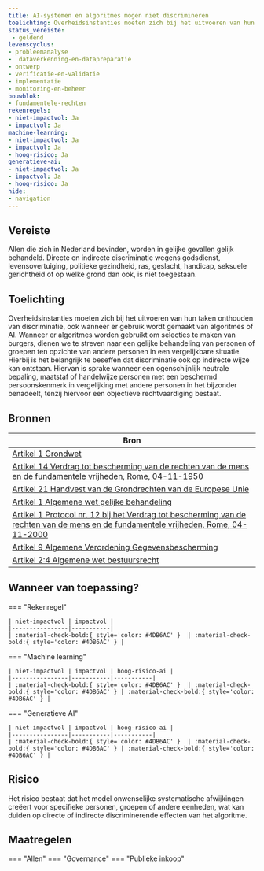 ```yaml
---
title: AI-systemen en algoritmes mogen niet discrimineren
toelichting: Overheidsinstanties moeten zich bij het uitvoeren van hun taken onthouden van discriminatie, ook wanneer er gebruik wordt gemaakt van algoritmes of AI. Wanneer er algoritmes worden gebruikt om selecties te maken van burgers, dienen we te streven naar een gelijke behandeling van personen of groepen ten opzichte van andere personen in een vergelijkbare situatie. Hierbij is het belangrijk te beseffen dat discriminatie ook op indirecte wijze kan ontstaan. Hiervan is sprake wanneer een ogenschijnlijk neutrale bepaling, maatstaf of handelwijze personen met een beschermd persoonskenmerk in vergelijking met andere personen in het bijzonder benadeelt, tenzij hiervoor een objectieve rechtvaardiging bestaat. 
status_vereiste: 
 - geldend
levenscyclus: 
- probleemanalyse
-  dataverkenning-en-datapreparatie
- ontwerp
- verificatie-en-validatie
- implementatie
- monitoring-en-beheer
bouwblok: 
- fundamentele-rechten
rekenregels: 
- niet-impactvol: Ja
- impactvol: Ja
machine-learning: 
- niet-impactvol: Ja
- impactvol: Ja
- hoog-risico: Ja
generatieve-ai: 
- niet-impactvol: Ja
- impactvol: Ja
- hoog-risico: Ja
hide:
- navigation
---
```


<!-- tags -->

## Vereiste

Allen die zich in Nederland bevinden, worden in gelijke gevallen gelijk behandeld.
Directe en indirecte discriminatie wegens godsdienst, levensovertuiging, politieke gezindheid, ras, geslacht, handicap, seksuele gerichtheid of op welke grond dan ook, is niet toegestaan.

## Toelichting 

Overheidsinstanties moeten zich bij het uitvoeren van hun taken onthouden van discriminatie, ook wanneer er gebruik wordt gemaakt van algoritmes of AI.
Wanneer er algoritmes worden gebruikt om selecties te maken van burgers, dienen we te streven naar een gelijke behandeling van personen of groepen ten opzichte van andere personen in een vergelijkbare situatie.
Hierbij is het belangrijk te beseffen dat discriminatie ook op indirecte wijze kan ontstaan.
Hiervan is sprake wanneer een ogenschijnlijk neutrale bepaling, maatstaf of handelwijze personen met een beschermd persoonskenmerk in vergelijking met andere personen in het bijzonder benadeelt, tenzij hiervoor een objectieve rechtvaardiging bestaat.

## Bronnen 

| Bron                        |
|-----------------------------|
|[Artikel 1 Grondwet](https://wetten.overheid.nl/jci1.3:c:BWBR0001840&hoofdstuk=1&artikel=1&z=2023-02-22&g=2023-02-22) |
|[Artikel 14 Verdrag tot bescherming van de rechten van de mens en de fundamentele vrijheden, Rome, 04-11-1950](https://wetten.overheid.nl/jci1.3:c:BWBV0001000&titeldeel=I&artikel=14&z=2021-08-01&g=2021-08-01)|
|[Artikel 21 Handvest van de Grondrechten van de Europese Unie](https://eur-lex.europa.eu/legal-content/NL/TXT/PDF/?uri=CELEX:12012P/TXT)
|[Artikel 1 Algemene wet gelijke behandeling](https://wetten.overheid.nl/jci1.3:c:BWBR0006502&hoofdstuk=1&paragraaf=1&artikel=1&z=2020-01-01&g=2020-01-01) |
|[Artikel 1 Protocol nr. 12 bij het Verdrag tot bescherming van de rechten van de mens en de fundamentele vrijheden, Rome, 04-11-2000](https://wetten.overheid.nl/jci1.3:c:BWBV0001676&artikel=1&z=2005-04-01&g=2005-04-01) |
|[Artikel 9 Algemene Verordening Gegevensbescherming](https://eur-lex.europa.eu/legal-content/NL/TXT/HTML/?uri=CELEX:32016R0679) |
|[Artikel 2:4 Algemene wet bestuursrecht](https://wetten.overheid.nl/jci1.3:c:BWBR0005537&hoofdstuk=2&afdeling=2.1&artikel=2:4&z=2024-05-01&g=2024-05-01) |

## Wanneer van toepassing? 

=== "Rekenregel"

	| niet-impactvol | impactvol | 
	|----------------|-----------| 
	| :material-check-bold:{ style='color: #4DB6AC' }  | :material-check-bold:{ style='color: #4DB6AC' } |

=== "Machine learning"

	| niet-impactvol | impactvol | hoog-risico-ai | 
	|----------------|-----------|-----------| 
	| :material-check-bold:{ style='color: #4DB6AC' }  | :material-check-bold:{ style='color: #4DB6AC' } | :material-check-bold:{ style='color: #4DB6AC' } |

=== "Generatieve AI"

	| niet-impactvol | impactvol | hoog-risico-ai | 
	|----------------|-----------|-----------| 
	| :material-check-bold:{ style='color: #4DB6AC' }  | :material-check-bold:{ style='color: #4DB6AC' } | :material-check-bold:{ style='color: #4DB6AC' } |

## Risico 

Het risico bestaat dat het model onwenselijke systematische afwijkingen creëert voor specifieke personen, groepen of andere eenheden, wat kan duiden op directe of indirecte discriminerende effecten van het algoritme.

## Maatregelen 

=== "Allen"
	<!-- list_maatregelen vereiste/non_discriminatie -->
=== "Governance"
	<!-- list_maatregelen vereiste/non_discriminatie boubwlok/governance -->
=== "Publieke inkoop"
	<!-- list_maatregelen vereiste/non_discriminatie bouwblok/publieke-inkoop -->